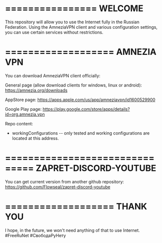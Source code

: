 ================
	WELCOME
================

This repository will allow you to use the Internet fully in the Russian Federation. Using the AmneziaVPN client and various configuration settings, you can use certain services without restrictions.

===================
	AMNEZIA VPN
===================

You can download AmneziaVPN client officially:

General page (allow download clients for windows, linux or android):
https://amnezia.org/downloads

AppStore page:
https://apps.apple.com/us/app/amneziavpn/id1600529900

Google Play page:
https://play.google.com/store/apps/details?id=org.amnezia.vpn

Repo content:
- workingConfigurations -- only tested and working configurations are located at this address.

===============================
	ZAPRET-DISCORD-YOUTUBE
===============================

You can get current version from another github repository:
https://github.com/Flowseal/zapret-discord-youtube

===================
	THANK YOU
===================

I hope, in the future, we won't need anything of that to use Internet. 
#FreeRuNet #СвободаРуНету